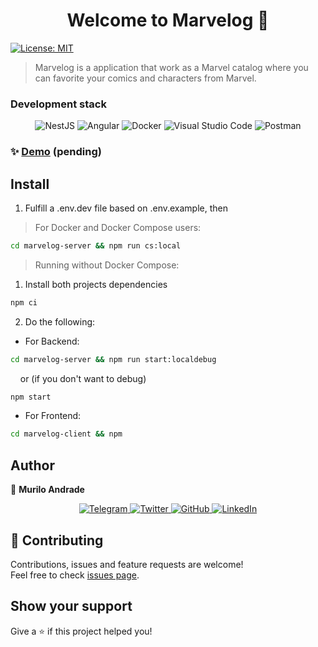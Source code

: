 <h1 align="center">Welcome to Marvelog 👋</h1>
<p>
  <a href="#" target="_blank">
    <img alt="License: MIT" src="https://img.shields.io/badge/License-MIT-yellow.svg" />
  </a>
</p>

> Marvelog is a application that work as a Marvel catalog where you can favorite your comics and characters from Marvel.

### Development stack
<div align="center"> 
  <img alt="NestJS" src="https://img.shields.io/badge/nestjs-%23E0234E.svg?style=for-the-badge&logo=nestjs&logoColor=white" />
  <img alt="Angular" src="https://img.shields.io/badge/angular-%23DD0031.svg?style=for-the-badge&logo=angular&logoColor=white"/>
  <img alt="Docker" src="https://img.shields.io/badge/docker-%230db7ed.svg?style=for-the-badge&logo=docker&logoColor=white"/>
  <img alt="Visual Studio Code" src="https://img.shields.io/badge/VisualStudioCode-0078d7.svg?style=for-the-badge&logo=visual-studio-code&logoColor=white"/>
  <img alt="Postman" src="https://img.shields.io/badge/Postman-FF6C37?style=for-the-badge&logo=postman&logoColor=red" />
</div>

### ✨ [Demo](https://github.com/muriiloandrade/marvelog) (pending)

## Install
1. Fulfill a .env.dev file based on .env.example, then

> For Docker and Docker Compose users:

```sh
cd marvelog-server && npm run cs:local
```

> Running without Docker Compose:
1. Install both projects dependencies
```sh
npm ci
```
2. Do the following:
* For Backend:
```sh
cd marvelog-server && npm run start:localdebug
```
&nbsp;&nbsp;&nbsp;&nbsp;or (if you don't want to debug)
```sh
npm start
```

* For Frontend:
```sh
cd marvelog-client && npm
```

## Author

👤 **Murilo Andrade**
<div align="center">
  <a href="https://t.me/muriloandrade" target="_blank" title="Telegram">
    <img alt="Telegram" src="https://img.shields.io/badge/Telegram-2CA5E0?style=for-the-badge&logo=telegram&logoColor=white" />
  </a>
  <a href="https://twitter.com/andrademuriilo" target="_blank" title="Twitter">
    <img alt="Twitter" src="https://img.shields.io/badge/@andrademuriilo-%231DA1F2.svg?style=for-the-badge&logo=Twitter&logoColor=white"/>
  </a>
  <a href="https://github.com/muriiloandrade" target="_blank" title="Github">
    <img alt="GitHub" src="https://img.shields.io/badge/github-%23121011.svg?style=for-the-badge&logo=github&logoColor=white"/>
  </a>
  <a href="https://linkedin.com/in/murilo--andrade" target="_blank" title="Linkedin">
    <img alt="LinkedIn" src="https://img.shields.io/badge/linkedin-%230077B5.svg?style=for-the-badge&logo=linkedin&logoColor=white"/>
  </a>
</div>

## 🤝 Contributing

Contributions, issues and feature requests are welcome!<br />Feel free to check [issues page](https://github.com/muriiloandrade/marvelog/issues). 

## Show your support

Give a ⭐️ if this project helped you!